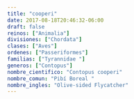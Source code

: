 ```yaml
---
title: "cooperi"
date: 2017-08-18T20:46:32-06:00
draft: false
reinos: ["Animalia"]
divisiones: ["Chordata"]
clases: ["Aves"]
ordenes: ["Passeriformes"]
familias: ["Tyrannidae "]
generos: ["Contopus"]
nombre_cientifico: "Contopus cooperi"
nombre_comun: "Pibí Boreal "
nombre_ingles: "Olive-sided Flycatcher"
---
```

